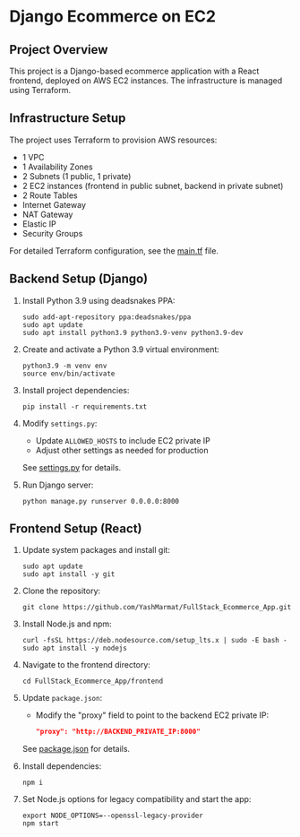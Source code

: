 # Django Ecommerce on EC2

## Project Overview

This project is a Django-based ecommerce application with a React frontend, deployed on AWS EC2 instances. The infrastructure is managed using Terraform.

## Infrastructure Setup

The project uses Terraform to provision AWS resources:

- 1 VPC
- 1 Availability Zones
- 2 Subnets (1 public, 1 private)
- 2 EC2 instances (frontend in public subnet, backend in private subnet)
- 2 Route Tables
- Internet Gateway
- NAT Gateway
- Elastic IP
- Security Groups

For detailed Terraform configuration, see the [main.tf](./terraform/main.tf) file.

## Backend Setup (Django)

1. Install Python 3.9 using deadsnakes PPA:
   ```
   sudo add-apt-repository ppa:deadsnakes/ppa
   sudo apt update
   sudo apt install python3.9 python3.9-venv python3.9-dev
   ```

2. Create and activate a Python 3.9 virtual environment:
   ```
   python3.9 -m venv env
   source env/bin/activate
   ```

3. Install project dependencies:
   ```
   pip install -r requirements.txt
   ```

4. Modify `settings.py`:
   - Update `ALLOWED_HOSTS` to include EC2 private IP
   - Adjust other settings as needed for production

   See [settings.py](./backend/my_project/settings.py) for details.

5. Run Django server:
   ```
   python manage.py runserver 0.0.0.0:8000
   ```

## Frontend Setup (React)

1. Update system packages and install git:
   ```
   sudo apt update
   sudo apt install -y git
   ```

2. Clone the repository:
   ```
   git clone https://github.com/YashMarmat/FullStack_Ecommerce_App.git
   ```

3. Install Node.js and npm:
   ```
   curl -fsSL https://deb.nodesource.com/setup_lts.x | sudo -E bash -
   sudo apt install -y nodejs
   ```

4. Navigate to the frontend directory:
   ```
   cd FullStack_Ecommerce_App/frontend
   ```

5. Update `package.json`:
   - Modify the "proxy" field to point to the backend EC2 private IP:
     ```json
     "proxy": "http://BACKEND_PRIVATE_IP:8000"
     ```

   See [package.json](./frontend/package.json) for details.

6. Install dependencies:
   ```
   npm i
   ```

7. Set Node.js options for legacy compatibility and start the app:
   ```
   export NODE_OPTIONS=--openssl-legacy-provider
   npm start
   ```


